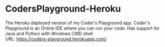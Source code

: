 # CodersPlayground-Heroku
The Heroku deployed version of my Coder's Playground app. Coder's Playground is an Online IDE where you can run your code. Has support for Java and Python with Windows CMD shell
<br>
URL: https://coders-playground.herokuapp.com/
